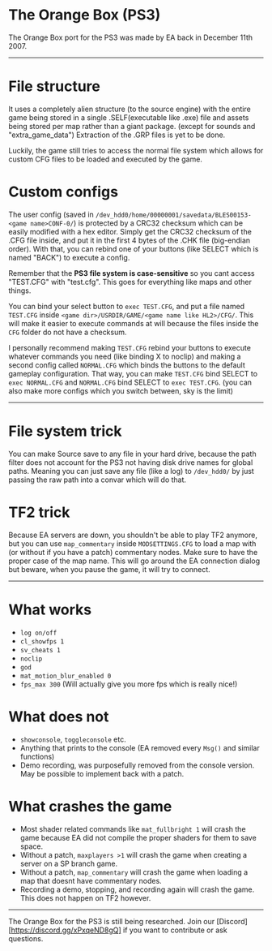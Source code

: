 # The Orange Box (PS3)

The Orange Box port for the PS3 was made by EA back in December 11th 2007.

---

# File structure

It uses a completely alien structure (to the source engine) with the entire game being stored in a single .SELF(executable like .exe) file and assets being stored per map rather than a giant package. (except for sounds and "extra_game_data")
Extraction of the .GRP files is yet to be done.

Luckily, the game still tries to access the normal file system which allows for custom CFG files to be loaded and executed by the game.

# Custom configs

The user config (saved in `/dev_hdd0/home/00000001/savedata/BLES00153-<game name>CONF-0/`) is protected by a CRC32 checksum which can be easily modified with a hex editor. Simply get the CRC32 checksum of the .CFG file inside, and put it in the first 4 bytes of the .CHK file (big-endian order). With that, you can rebind one of your buttons (like SELECT which is named "BACK") to execute a config.

Remember that the **PS3 file system is case-sensitive** so you cant access "TEST.CFG" with "test.cfg". This goes for everything like maps and other things.

You can bind your select button to `exec TEST.CFG`, and put a file named `TEST.CFG` inside `<game dir>/USRDIR/GAME/<game name like HL2>/CFG/`. This will make it easier to execute commands at will because the files inside the `CFG` folder do not have a checksum.

I personally recommend making `TEST.CFG` rebind your buttons to execute whatever commands you need (like binding X to noclip) and making a second config called `NORMAL.CFG` which binds the buttons to the default gameplay configuration. That way, you can make `TEST.CFG` bind SELECT to `exec NORMAL.CFG` and `NORMAL.CFG` bind SELECT to `exec TEST.CFG`. (you can also make more configs which you switch between, sky is the limit)

---

# File system trick

You can make Source save to any file in your hard drive, because the path filter does not account for the PS3 not having disk drive names for global paths. Meaning you can just save any file (like a log) to `/dev_hdd0/` by just passing the raw path into a convar which will do that.

# TF2 trick

Because EA servers are down, you shouldn't be able to play TF2 anymore, but you can use `map_commentary` inside `MODSETTINGS.CFG` to load a map with (or without if you have a patch) commentary nodes. Make sure to have the proper case of the map name. This will go around the EA connection dialog but beware, when you pause the game, it will try to connect.

---

# What works

* `log on/off`
* `cl_showfps 1`
* `sv_cheats 1`
* `noclip`
* `god`
* `mat_motion_blur_enabled 0`
* `fps_max 300` (Will actually give you more fps which is really nice!)

# What does not

* `showconsole`, `toggleconsole` etc.
* Anything that prints to the console (EA removed every `Msg()` and similar functions)
* Demo recording, was purposefully removed from the console version. May be possible to implement back with a patch.

# What crashes the game

* Most shader related commands like `mat_fullbright 1` will crash the game because EA did not compile the proper shaders for them to save space.
* Without a patch, `maxplayers >1` will crash the game when creating a server on a SP branch game.
* Without a patch, `map_commentary` will crash the game when loading a map that doesnt have commentary nodes.
* Recording a demo, stopping, and recording again will crash the game. This does not happen on TF2 however.

---

The Orange Box for the PS3 is still being researched. Join our [Discord][https://discord.gg/xPxqeND8gQ] if you want to contribute or ask questions.